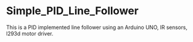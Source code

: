 # Simple_PID_Line_Follower
This is a PID implemented line follower using an Arduino UNO, IR sensors, l293d motor driver.
